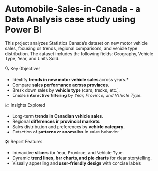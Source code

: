 # Automobile-Sales-in-Canada - a Data Analysis case study using Power BI
This project analyzes Statistics Canada’s dataset on new motor vehicle sales, focusing on trends, regional comparisons, and vehicle type distribution. The dataset includes the following fields: Geography, Vehicle Type, Year, and Units Sold.

🔍 Key Objectives 
* Identify **trends in new motor vehicle sales** across years.*
* Compare **sales performance across provinces**.
* Break down sales by **vehicle type** (cars, trucks, etc.).
* Enable **interactive filtering** by *Year, Province, and Vehicle Type*.

📈 Insights Explored
* Long-term **trends in Canadian vehicle sales**.
* Regional **differences in provincial markets**.
* Sales distribution and preferences by **vehicle category**.
* Detection of **patterns or anomalies** in sales behavior.

🛠️ Report Features 
* Interactive **slicers** for Year, Province, and Vehicle Type.
* Dynamic **trend lines, bar charts, and pie charts** for clear storytelling.
* Visually appealing and **user-friendly design** with concise labels
